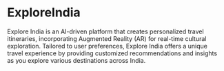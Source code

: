 # ExploreIndia
Explore India is an AI-driven platform that creates personalized travel itineraries, incorporating Augmented Reality (AR) for real-time cultural exploration. Tailored to user preferences, Explore India offers a unique travel experience by providing customized recommendations and insights as you explore various destinations across India.

